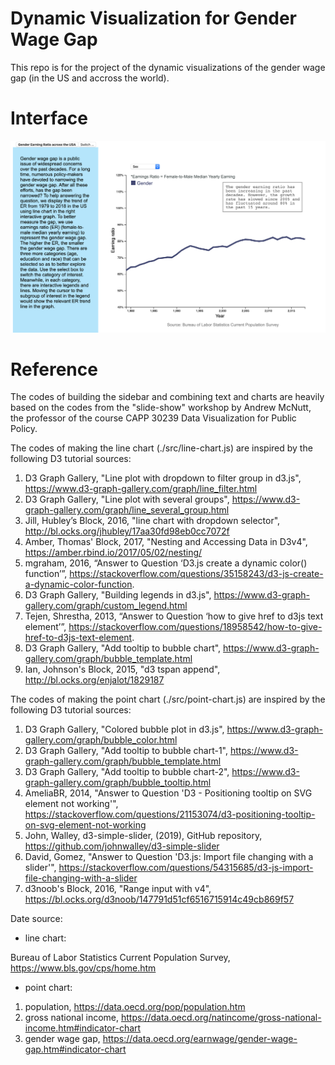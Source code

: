 # Dynamic Visualization for Gender Wage Gap

This repo is for the project of the dynamic visualizations of the gender wage gap (in the US and accross the world).

# Interface
![](interface/linechart.png)

# Reference
The codes of building the sidebar and combining text and charts are heavily based on the codes from the "slide-show" workshop by Andrew McNutt, the professor of the course CAPP 30239 Data Visualization for Public Policy.

The codes of making the line chart (./src/line-chart.js) are inspired by the following D3 tutorial sources:
1. D3 Graph Gallery, "Line plot with dropdown to filter group in d3.js", https://www.d3-graph-gallery.com/graph/line_filter.html
2. D3 Graph Gallery, "Line plot with several groups", https://www.d3-graph-gallery.com/graph/line_several_group.html
3. Jill, Hubley’s Block, 2016, "line chart with dropdown selector", http://bl.ocks.org/jhubley/17aa30fd98eb0cc7072f
4. Amber, Thomas' Block, 2017, "Nesting and Accessing Data in D3v4", https://amber.rbind.io/2017/05/02/nesting/
5. mgraham, 2016, “Answer to Question ‘D3.js create a dynamic color() function’”, https://stackoverflow.com/questions/35158243/d3-js-create-a-dynamic-color-function.
6. D3 Graph Gallery, "Building legends in d3.js", https://www.d3-graph-gallery.com/graph/custom_legend.html
7. Tejen, Shrestha, 2013, “Answer to Question ‘how to give href to d3js text element’”, https://stackoverflow.com/questions/18958542/how-to-give-href-to-d3js-text-element.
8. D3 Graph Gallery, "Add tooltip to bubble chart", https://www.d3-graph-gallery.com/graph/bubble_template.html
9. Ian, Johnson's Block, 2015, "d3 tspan append", http://bl.ocks.org/enjalot/1829187

The codes of making the point chart (./src/point-chart.js) are inspired by the following D3 tutorial sources:
1. D3 Graph Gallery, "Colored bubble plot in d3.js", https://www.d3-graph-gallery.com/graph/bubble_color.html
2. D3 Graph Gallery, "Add tooltip to bubble chart-1", https://www.d3-graph-gallery.com/graph/bubble_template.html
3. D3 Graph Gallery, "Add tooltip to bubble chart-2", https://www.d3-graph-gallery.com/graph/bubble_tooltip.html
4. AmeliaBR, 2014, "Answer to Question 'D3 - Positioning tooltip on SVG element not working'", https://stackoverflow.com/questions/21153074/d3-positioning-tooltip-on-svg-element-not-working
5. John, Walley, d3-simple-slider, (2019), GitHub repository, https://github.com/johnwalley/d3-simple-slider
6. David, Gomez, "Answer to Question 'D3.js: Import file changing with a slider'", https://stackoverflow.com/questions/54315685/d3-js-import-file-changing-with-a-slider
7. d3noob's Block, 2016, "Range input with v4", https://bl.ocks.org/d3noob/147791d51cf6516715914c49cb869f57

Date source:
- line chart:

Bureau of Labor Statistics Current Population Survey, https://www.bls.gov/cps/home.htm
- point chart:

1. population, https://data.oecd.org/pop/population.htm
2. gross national income, https://data.oecd.org/natincome/gross-national-income.htm#indicator-chart
3. gender wage gap, https://data.oecd.org/earnwage/gender-wage-gap.htm#indicator-chart
